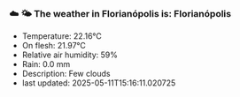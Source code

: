 ### ☁️ 🌤️  The weather in Florianópolis is: Florianópolis

- Temperature: 22.16°C
- On flesh: 21.97°C
- Relative air humidity: 59%
- Rain: 0.0 mm
- Description: Few clouds
- last updated: 2025-05-11T15:16:11.020725
